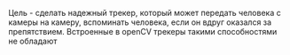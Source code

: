 Цель - сделать надежный трекер, который может передать человека с камеры на камеру, 
вспоминать человека, если он вдруг оказался за препятствием.
Встроенные в openCV трекеры такими способностями не обладают
